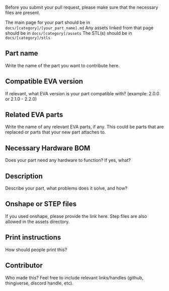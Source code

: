 Before you submit your pull request, please make sure that the necessary files are present.

The main page for your part should be in `docs/[category]/[your_part_name].md`
Any assets linked from that page should be in `docs/[category]/assets`
The STL(s) should be in `docs/[category]/stls`

## Part name
Write the name of the part you want to contribute here.
## Compatible EVA version
If relevant, what EVA version is your part compatible with? (example: 2.0.0 or 2.1.0 - 2.2.0)
## Related EVA parts
Write the name of any relevant EVA parts, if any. This could be parts that are replaced or parts that your new part attaches to.
## Necessary Hardware BOM
Does your part need any hardware to function? If yes, what?
## Description
Describe your part, what problems does it solve, and how?
## Onshape or STEP files
If you used onshape, please provide the link here. Step files are also allowed in the assets directory.
## Print instructions
How should people print this? 
## Contributor
Who made this? Feel free to include relevant links/handles (github, thingiverse, discord handle, etc).
